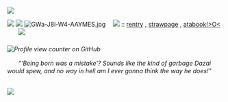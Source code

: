 ![](https://gifs.crd.co/assets/images/gallery09/c823bedb.gif?v=ef433a6f)

![](https://64.media.tumblr.com/9450765e9b44d4f9a6e93ccf8ccdff61/55e3046c34c38e44-5d/s400x600/aa49232de2a769a866783d7eb2cc2c9dbaf0ee26.gifv) ![](https://64.media.tumblr.com/2f639ab375acf5153db125b59127a1c1/55e3046c34c38e44-ee/s400x600/3c2ca34b7a481f938f4ca836df8e18a631615512.gifv)
 ![GWa-J8i-W4-AAYMES.jpg](https://file.garden/Zu45dkPYuzlvwhxX/Untitled69_20241223023301.png)
ㅤ![](https://64.media.tumblr.com/b204df03f62104cc6f13caf37884cb7b/d8522789ced70494-9c/s75x75_c1/7c4bf235ca8bc8a3931ff911e2ff7cb69294718f.gif) :: [rentry](https://rentry.co/chuuyaglazer) , [strawpage](https://chuuyaglazer.straw.page) , [atabook!>O<](https://uponthetaintedsorrow.atabook.org/)ㅤㅤ![](https://64.media.tumblr.com/9450765e9b44d4f9a6e93ccf8ccdff61/55e3046c34c38e44-5d/s400x600/aa49232de2a769a866783d7eb2cc2c9dbaf0ee26.gifv) <h6> ![Profile view counter on GitHub](https://komarev.com/ghpvc/?username=celestialradio)

ㅤㅤ“‘Being born was a mistake’? Sounds like the kind of garbage Dazai would spew, and no way in hell am I ever gonna think the way he does!” <h6>

![](https://gifs.crd.co/assets/images/gallery09/c823bedb.gif?v=ef433a6f)
